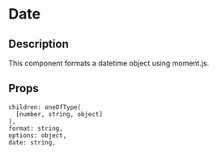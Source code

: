 # Date

## Description

This component formats a datetime object using moment.js.

## Props

```
children: oneOfType(
  [number, string, object]
),
format: string,
options: object,
date: string,
  ```